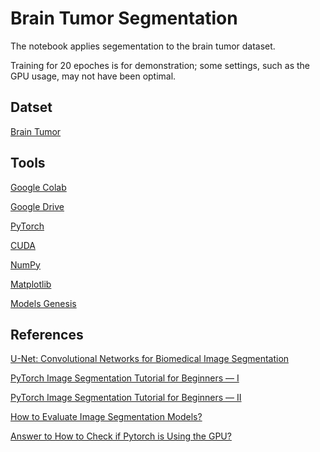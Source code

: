 # Brain Tumor Segmentation

The notebook applies segementation to the brain tumor dataset.

Training for 20 epoches is for demonstration; some settings, such as the GPU usage, may not have been optimal.

## Datset

[Brain Tumor](https://figshare.com/articles/dataset/brain_tumor_dataset/1512427)

## Tools

[Google Colab](https://colab.research.google.com)

[Google Drive](https://drive.google.com)

[PyTorch](https://pytorch.org)

[CUDA](https://developer.nvidia.com/cuda-downloads)

[NumPy](https://numpy.org)

[Matplotlib](https://matplotlib.org)

[Models Genesis](https://github.com/MrGiovanni/ModelsGenesis)

## References

[U-Net: Convolutional Networks for Biomedical Image Segmentation](https://link.springer.com/chapter/10.1007/978-3-319-24574-4_28)

[PyTorch Image Segmentation Tutorial for Beginners — I](https://seymatas.medium.com/pytorch-image-segmentation-tutorial-for-beginners-i-88d07a6a63e4)

[PyTorch Image Segmentation Tutorial for Beginners — II](https://seymatas.medium.com/pytorch-image-segmentation-tutorial-for-beginners-ii-edd79a92358a)

[How to Evaluate Image Segmentation Models?](https://towardsdatascience.com/how-accurate-is-image-segmentation-dd448f896388)

[Answer to How to Check if Pytorch is Using the GPU?](https://stackoverflow.com/a/48152675)
